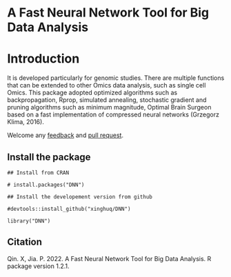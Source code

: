 
# A Fast Neural Network Tool for Big Data Analysis



# Introduction
 
It is developed particularly for genomic studies. There are multiple functions that can be extended to other Omics data analysis, such as single cell Omics. This package adopted optimized algorithms such as backpropagation, Rprop, simulated annealing, stochastic gradient and pruning algorithms such as minimum magnitude, Optimal Brain Surgeon based on a fast implementation of compressed neural networks (Grzegorz Klima, 2016).
      
Welcome any [feedback](https://github.com/xinghuq/DNN/issues) and [pull request](https://github.com/xinghuq/DNN/pulls).  


## Install the package
```{R}
## Install from CRAN

# install.packages("DNN")

## Install the developement version from github

#devtools::install_github("xinghuq/DNN")

library("DNN")

```

## Citation

Qin. X, Jia. P. 2022. A Fast Neural Network Tool for Big Data Analysis. R package version 1.2.1.

